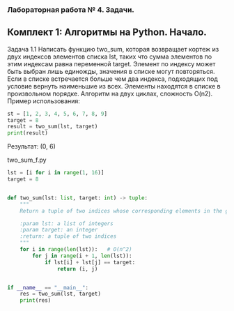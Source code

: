 ### Лабораторная работа № 4. Задачи.
## Комплект 1: Алгоритмы на Python. Начало.
Задача 1.1
Написать функцию two_sum, которая возвращает кортеж из двух индексов элементов списка lst, 
таких что сумма элементов по этим индексам равна переменной target. 
Элемент по индексу может быть выбран лишь единожды, значения в списке могут повторяться. 
Если в списке встречается больше чем два индекса, подходящих под условие вернуть наименьшие из всех. 
Элементы находятся в списке в произвольном порядке. 
Алгоритм на двух циклах, сложность O(n2).
Пример использования:
```python
st = [1, 2, 3, 4, 5, 6, 7, 8, 9]
target = 8
result = two_sum(lst, target)
print(result)
```
Результат: (0, 6)

two_sum_f.py
```python
lst = [i for i in range(1, 16)]
target = 8


def two_sum(lst: list, target: int) -> tuple:
    """
    Return a tuple of two indices whose corresponding elements in the given list add up to the target.

    :param lst: a list of integers
    :param target: an integer
    :return: a tuple of two indices
    """
    for i in range(len(lst)):   # O(n^2)
        for j in range(i + 1, len(lst)):
            if lst[i] + lst[j] == target:
                return (i, j)


if __name__ == "__main__":
    res = two_sum(lst, target)
    print(res)
```
